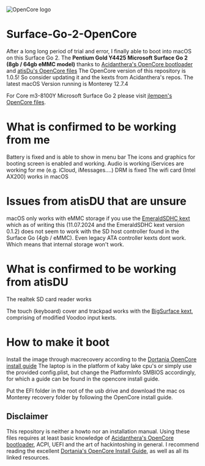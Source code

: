![OpenCore logo](https://github.com/acidanthera/OpenCorePkg/raw/master/Docs/Logos/OpenCore_with_text_Small.png)

# Surface-Go-2-OpenCore
After a long long period of trial and error, I finally able to boot into macOS on this Surface Go 2. 
The **Pentium Gold Y4425 Microsoft Surface Go 2 (8gb / 64gb eMMC model)**  thanks to [Acidanthera's OpenCore bootloader](https://github.com/acidanthera/OpenCorePkg) and [atisDu's OpenCore files](https://github.com/atisDu/Surface_go_opencore) The OpenCore version of this repository is 1.0.5! So consider updating it and the kexts from Acidanthera's  repos.
The latest macOS Version running is Monterey 12.7.4 

For Core m3-8100Y Microsoft Surface Go 2 please visit [jlempen's OpenCore files](https://github.com/jlempen/Surface-Go-2-OpenCore).


# What is confirmed to be working from me
Battery is fixed and is able to show in menu bar
The icons and graphics for booting screen is enabled and working.
Audio is working
iServices are working for me (e.g. iCloud, iMessages....)
DRM is fixed
The wifi card (Intel AX200) works in macOS

# Issues from atisDU that are unsure
macOS only works with eMMC storage if you use the [EmeraldSDHC kext](https://github.com/acidanthera/EmeraldSDHC) which as of writing this (11.07.2024 and the EmeraldSDHC kext version 0.1.2) does not seem to work with the SD host controller found in
the Surface Go (4gb / eMMC). Even legacy ATA controller kexts dont work. Which means that internal storage won't work.

# What is confirmed to be working from atisDU
The realtek SD card reader works

The touch (keyboard) cover and trackpad works with the [BigSurface kext](https://github.com/Xiashangning/BigSurface), comprising of modified Voodoo input kexts.

# How to make it boot
Install the image through macrecovery according to the [Dortania OpenCore install guide](https://dortania.github.io/OpenCore-Install-Guide/) 
The laptop is in the platform of kaby lake cpu's or simply use the provided config.plist, but change the PlatformInfo SMBIOS accordingly, for which a guide can be found in 
the opencore install guide.

Put the EFI folder in the root of the usb drive and download the mac os Monterey recovery folder by following the OpenCore install guide.


## Disclaimer
This repository is neither a howto nor an installation manual. Using these files requires at least basic knowledge of [Acidanthera's OpenCore bootloader](https://github.com/acidanthera/OpenCorePkg), ACPI, UEFI and the art of hackintoshing in general. I recommend reading the excellent [Dortania's OpenCore Install Guide](https://dortania.github.io/OpenCore-Install-Guide), as well as all its linked resources.
